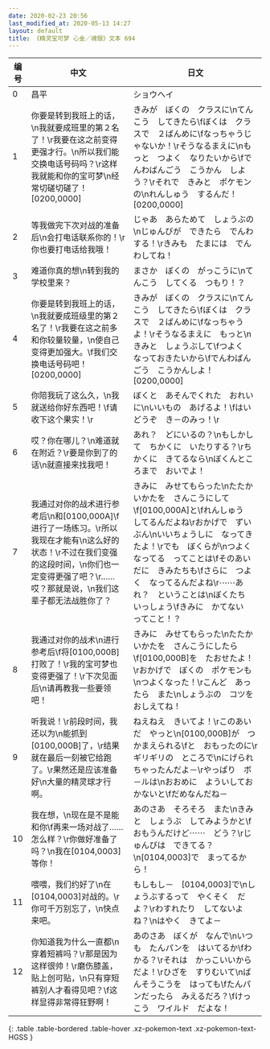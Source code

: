 ```yaml
---
date: 2020-02-23 20:56
last_modified_at: 2020-05-13 14:27
layout: default
title: 《精灵宝可梦 心金／魂银》文本 694
---
```

| 编号 | 中文 | 日文 |
| ---- | ---- | ---- |
| 0 | 昌平 | ショウヘイ |
| 1 | 你要是转到我班上的话，\n我就要成班里的第２名了！\r我要在这之前变得更强才行。\n所以我们能交换电话号码吗？\r这样我就能和你的宝可梦\n经常切磋切磋了！[0200,0000] | きみが　ぼくの　クラスに\nてんこう　してきたら\fぼくは　クラスで　２ばんめに\fなっちゃうじゃないか！\rそうなるまえに\nもっと　つよく　なりたいから\fでんわばんごう　こうかん　しよう？\rそれで　きみと　ポケモンの\nれんしゅう　するんだ！[0200,0000] |
| 2 | 等我做完下次对战的准备后\n会打电话联系你的！\r你也要打电话给我哦！ | じゃあ　あらためて　しょうぶの\nじゅんびが　できたら　でんわする！\rきみも　たまには　でんわしてね！ |
| 3 | 难道你真的想\n转到我的学校里来？ | まさか　ぼくの　がっこうに\nてんこう　してくる　つもり！？ |
| 4 | 你要是转到我班上的话，\n我就要成班级里的第２名了！\r我要在这之前多和你较量较量，\n使自己变得更加强大。\f我们交换电话号码吧！[0200,0000] | きみが　ぼくの　クラスに\nてんこう　してきたら\fぼくは　クラスで　２ばんめに\fなっちゃうよ！\rそうなるまえに　もっと\nきみと　しょうぶして\fつよく　なっておきたいから\fでんわばんごう　こうかんしよ！[0200,0000] |
| 5 | 你陪我玩了这么久，\n我就送给你好东西吧！\f请收下这个果实！\r | ぼくと　あそんでくれた　おれいに\nいいもの　あげるよ！\fはい　どうぞ　き－のみっ！\r |
| 6 | 哎？你在哪儿？\n难道就在附近？\r要是你到了的话\n就直接来找我吧！ | あれ？　どにいるの？\nもしかして　ちかくに　いたりする？\rちかくに　きてるなら\nぼくんところまで　おいでよ！ |
| 7 | 我通过对你的战术进行参考后\n和[0100,000A]\f进行了一场练习。\r所以我现在才能有\n这么好的状态！\r不过在我们变强的这段时间，\n你们也一定变得更强了吧？\r……哎？那就是说，\n我们这辈子都无法战胜你了？ | きみに　みせてもらった\nたたかいかたを　さんこうにして\f[0100,000A]と\fれんしゅう　してるんだよね\rおかげで　ずいぶん\nいいちょうしに　なってきたよ！\rでも　ぼくらが\nつよく　なってる　ってことは\fそのあいだに　きみたちも\fさらに　つよく　なってるんだよね\r⋯⋯あれ？　ということは\nぼくたち　いっしょう\fきみに　かてない　ってこと！？ |
| 8 | 我通过对你的战术\n进行参考后\f将[0100,000B]打败了！\r我的宝可梦也变得更强了！\r下次见面后\n请再教我一些要领吧！ | きみに　みせてもらった\nたたかいかたを　さんこうにしたら\f[0100,000B]を　たおせたよ！\rおかげで　ぼくの　ポケモンも\nつよくなった！\rこんど　あったら　また\nしょうぶの　コツを　おしえてね！ |
| 9 | 听我说！\r前段时间，我还以为\n能抓到[0100,000B]了，\r结果就在最后一刻被它给跑了。\r果然还是应该准备好\n大量的精灵球才行啊。 | ねえねえ　きいてよ！\rこのあいだ　やっと\n[0100,000B]が　つかまえられる\fと　おもったのに\rギリギリの　ところで\nにげられちゃったんだよ－\rやっぱり　ボ－ルは\nおおめに　よういしておかないと\fだめなんだね－ |
| 10 | 我在想，\n现在是不是能和你\f再来一场对战了……怎么样？\r你做好准备了吗？\n我在[0104,0003]等你！ | あのさあ　そろそろ　また\nきみと　しょうぶ　してみようかと\fおもうんだけど⋯⋯　どう？\rじゅんびは　できてる？\n[0104,0003]で　まってるから！ |
| 11 | 喂喂，我们约好了\n在[0104,0003]对战的。\r你可千万别忘了，\n快点来吧。 | もしもし－　[0104,0003]で\nしょうぶするって　やくそく　だよ？\rわすれたり　してないよね？\nはやく　きてよ－ |
| 12 | 你知道我为什么一直都\n穿着短裤吗？\r那是因为这样很帅！\r磨伤膝盖，贴上创可贴，\n只有穿短裤别人才看得见吧？\f这样显得非常得狂野啊！ | あのさあ　ぼくが　なんで\nいつも　たんパンを　はいてるか\fわかる？\rそれは　かっこいいから　だよ！\rひざを　すりむいて\nばんそうこうを　はっても\fたんパンだったら　みえるだろ？\fけっこう　ワイルド　だよな！ |
{: .table .table-bordered .table-hover .xz-pokemon-text .xz-pokemon-text-HGSS }